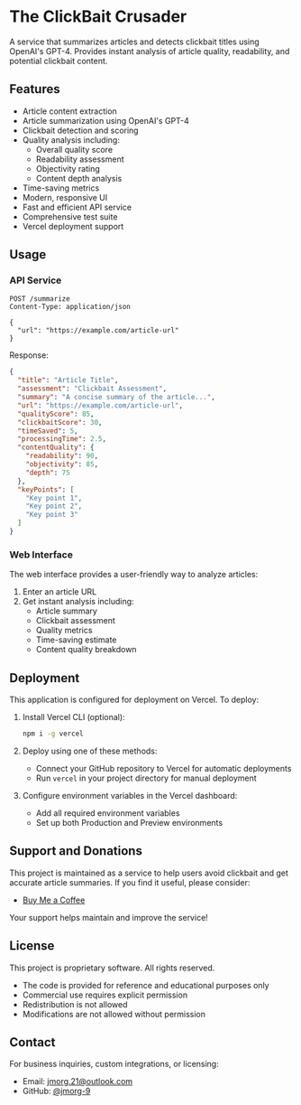 # The ClickBait Crusader

A service that summarizes articles and detects clickbait titles using OpenAI's GPT-4. Provides instant analysis of article quality, readability, and potential clickbait content.

## Features

- Article content extraction
- Article summarization using OpenAI's GPT-4
- Clickbait detection and scoring
- Quality analysis including:
  - Overall quality score
  - Readability assessment
  - Objectivity rating
  - Content depth analysis
- Time-saving metrics
- Modern, responsive UI
- Fast and efficient API service
- Comprehensive test suite
- Vercel deployment support

## Usage

### API Service

```http
POST /summarize
Content-Type: application/json

{
  "url": "https://example.com/article-url"
}
```

Response:
```json
{
  "title": "Article Title",
  "assessment": "Clickbait Assessment",
  "summary": "A concise summary of the article...",
  "url": "https://example.com/article-url",
  "qualityScore": 85,
  "clickbaitScore": 30,
  "timeSaved": 5,
  "processingTime": 2.5,
  "contentQuality": {
    "readability": 90,
    "objectivity": 85,
    "depth": 75
  },
  "keyPoints": [
    "Key point 1",
    "Key point 2",
    "Key point 3"
  ]
}
```

### Web Interface

The web interface provides a user-friendly way to analyze articles:

1. Enter an article URL
2. Get instant analysis including:
   - Article summary
   - Clickbait assessment
   - Quality metrics
   - Time-saving estimate
   - Content quality breakdown

## Deployment

This application is configured for deployment on Vercel. To deploy:

1. Install Vercel CLI (optional):
   ```bash
   npm i -g vercel
   ```

2. Deploy using one of these methods:
   - Connect your GitHub repository to Vercel for automatic deployments
   - Run `vercel` in your project directory for manual deployment

3. Configure environment variables in the Vercel dashboard:
   - Add all required environment variables
   - Set up both Production and Preview environments

## Support and Donations

This project is maintained as a service to help users avoid clickbait and get accurate article summaries. If you find it useful, please consider:

- [Buy Me a Coffee](https://www.buymeacoffee.com/yourusername)

Your support helps maintain and improve the service!

## License

This project is proprietary software. All rights reserved.

- The code is provided for reference and educational purposes only
- Commercial use requires explicit permission
- Redistribution is not allowed
- Modifications are not allowed without permission

## Contact

For business inquiries, custom integrations, or licensing:
- Email: jmorg.21@outlook.com
- GitHub: [@jmorg-9](https://github.com/jmorg-9)
